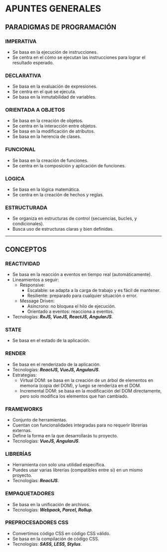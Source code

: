 # **APUNTES GENERALES**

## **PARADIGMAS DE PROGRAMACIÓN**

### **IMPERATIVA**
- Se basa en la ejecución de instrucciones.
- Se centra en el cómo se ejecutan las instrucciones para lograr el resultado esperado.

### **DECLARATIVA**
- Se basa en la evaluación de expresiones.
- Se centra en el qué se ejecuta.
- Se basa en la inmutabilidad de variables.

### **ORIENTADA A OBJETOS**
- Se basa en la creación de objetos.
- Se centra en la interacción entre objetos.
- Se basa en la modificación de atributos.
- Se basa en la herencia de clases.

### **FUNCIONAL**
- Se basa en la creación de funciones.
- Se centra en la composición y aplicación de funciones.

### **LOGICA**
- Se basa en la lógica matemática.
- Se centra en la creación de hechos y reglas.

### **ESTRUCTURADA**
- Se organiza en estructuras de control (secuencias, bucles, y condicionales).
- Busca uso de estructuras claras y bien definidas.

---
## **CONCEPTOS**

### **REACTIVIDAD**
- Se basa en la reacción a eventos en tiempo real (automáticamente).
- Lineamientos a seguir:
    - Responsive:
        - Escalable: se adapta a la carga de trabajo y es fácil de mantener.
        - Resiliente: preparado para cualquier situación o error.
    - Message Driven:
        - Asíncrono: no bloquea el hilo de ejecución.
        - Orientado a eventos: reacciona a eventos.
- Tecnologías: _**RxJS, VueJS, ReactJS, AngularJS**_.

### **STATE**
- Se basa en el estado de la aplicación.

### **RENDER**
- Se basa en el renderizado de la aplicación.
- Tecnologías: _**ReactJS, VueJS, AngularJS**_.
- Estrategias:
    - Virtual DOM: se basa en la creación de un árbol de elementos en memoria (copia del DOM), y luego se renderiza en el DOM.
    - Incremental DOM: se basa en la modificación del DOM directamente, pero solo modifica los elementos que han cambiado.

### **FRAMEWORKS**
- Conjunto de herramientas.
- Cuentan con funcionalidades integradas para no requerir librerías externas.
- Define la forma en la que desarrollarás tu proyecto.
- Tecnologías: _**VueJS, AngularJS**_.

### **LIBRERÍAS**
- Herramienta con solo una utilidad específica.
- Puedes usar varias librerías (compatibles entre si) en un mismo proyecto.
- Tecnologías: _**ReactJS**_.

### **EMPAQUETADORES**
- Se basa en la unificación de archivos.
- Tecnologías: _**Webpack, Parcel, Rollup**_.

### **PREPROCESADORES CSS**
- Convertimos código CSS en código CSS válido.
- Se basa en la compilación de código CSS. 
- Tecnologías: _**SASS, LESS, Stylus**_.
